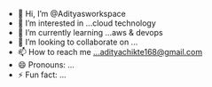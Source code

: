 - 👋 Hi, I’m @Adityasworkspace
- 👀 I’m interested in ...cloud technology
- 🌱 I’m currently learning ...aws & devops
- 💞️ I’m looking to collaborate on ...
- 📫 How to reach me ...adityachikte168@gmail.com
- 😄 Pronouns: ...
- ⚡ Fun fact: ...

<!---
Adityasworkspace/Adityasworkspace is a ✨ special ✨ repository because its `README.md` (this file) appears on your GitHub profile.
You can click the Preview link to take a look at your changes.
--->
